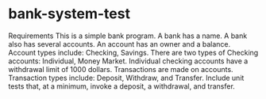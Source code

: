 # bank-system-test

Requirements
This is a simple bank program.
A bank has a name.
A bank also has several accounts.
An account has an owner and a balance.
Account types include: Checking, Savings.
There are two types of Checking accounts: Individual, Money Market.
Individual checking accounts have a withdrawal limit of 1000 dollars.
Transactions are made on accounts.
Transaction types include: Deposit, Withdraw, and Transfer.
Include unit tests that, at a minimum, invoke a deposit, a withdrawal, and transfer.
